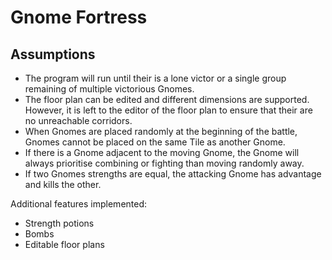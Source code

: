 Gnome Fortress
==============

Assumptions
-----------
* The program will run until their is a lone victor or a single group remaining of multiple victorious Gnomes.
* The floor plan can be edited and different dimensions are supported. However, it is left to the
editor of the floor plan to ensure that their are no unreachable corridors.
* When Gnomes are placed randomly at the beginning of the battle, Gnomes cannot be placed on the same Tile as another Gnome.
* If there is a Gnome adjacent to the moving Gnome, the Gnome will always prioritise combining or fighting than moving randomly away.
* If two Gnomes strengths are equal, the attacking Gnome has advantage and kills the other.


Additional features implemented:
* Strength potions
* Bombs
* Editable floor plans